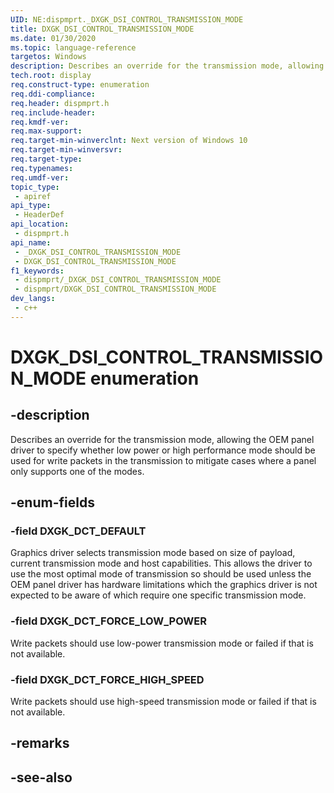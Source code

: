 ```yaml
---
UID: NE:dispmprt._DXGK_DSI_CONTROL_TRANSMISSION_MODE
title: DXGK_DSI_CONTROL_TRANSMISSION_MODE
ms.date: 01/30/2020
ms.topic: language-reference
targetos: Windows
description: Describes an override for the transmission mode, allowing the OEM panel driver to specify whether low power or high performance mode should be used for write packets in the transmission to mitigate cases where a panel only supports one of the modes.
tech.root: display
req.construct-type: enumeration
req.ddi-compliance: 
req.header: dispmprt.h
req.include-header: 
req.kmdf-ver: 
req.max-support: 
req.target-min-winverclnt: Next version of Windows 10
req.target-min-winversvr: 
req.target-type: 
req.typenames: 
req.umdf-ver: 
topic_type:
 - apiref
api_type:
 - HeaderDef
api_location:
 - dispmprt.h
api_name:
 - _DXGK_DSI_CONTROL_TRANSMISSION_MODE
 - DXGK_DSI_CONTROL_TRANSMISSION_MODE
f1_keywords:
 - dispmprt/_DXGK_DSI_CONTROL_TRANSMISSION_MODE
 - dispmprt/DXGK_DSI_CONTROL_TRANSMISSION_MODE
dev_langs:
 - c++
---
```


# DXGK_DSI_CONTROL_TRANSMISSION_MODE enumeration

## -description

Describes an override for the transmission mode, allowing the OEM panel driver to specify whether low power or high performance mode should be used for write packets in the transmission to mitigate cases where a panel only supports one of the modes.

## -enum-fields

### -field DXGK_DCT_DEFAULT

Graphics driver selects transmission mode based on size of payload, current transmission mode and host capabilities. This allows the driver to use the most optimal mode of transmission so should be used unless the OEM panel driver has hardware limitations which the graphics driver is not expected to be aware of which require one specific transmission mode.

### -field DXGK_DCT_FORCE_LOW_POWER

Write packets should use low-power transmission mode or failed if that is not available.

### -field DXGK_DCT_FORCE_HIGH_SPEED

Write packets should use high-speed transmission mode or failed if that is not available.

## -remarks

## -see-also
